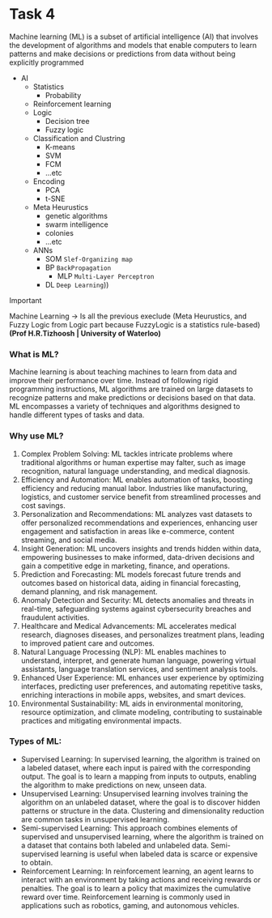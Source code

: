 # Task 4
Machine learning (ML) is a subset of artificial intelligence (AI) that involves the development of algorithms and models that enable computers to learn patterns and make decisions or predictions from data without being explicitly programmed

 - AI
   - Statistics
     - Probability
   - Reinforcement learning
   - Logic
     - Decision tree
     - Fuzzy logic
   - Classification and Clustring
     - K-means
     - SVM
     - FCM
     - ...etc
   - Encoding 
     - PCA
     - t-SNE
   - Meta Heurustics
     - genetic algorithms
     - swarm intelligence
     - colonies
     - ...etc
   - ANNs 
     - SOM `Slef-Organizing map`
     - BP `BackPropagation`
       - MLP `Multi-Layer Perceptron`
     - DL   `Deep Learning`))

> [!IMPORTANT]
> Machine Learning -> Is all the previous execlude (Meta Heurustics, and Fuzzy Logic from Logic part because FuzzyLogic is a statistics rule-based) __(Prof H.R.Tizhoosh | University of Waterloo)__

### What is ML?

Machine learning is about teaching machines to learn from data and improve their performance over time. Instead of following rigid programming instructions, ML algorithms are trained on large datasets to recognize patterns and make predictions or decisions based on that data. ML encompasses a variety of techniques and algorithms designed to handle different types of tasks and data.

### Why use ML?

1. Complex Problem Solving: ML tackles intricate problems where traditional algorithms or human expertise may falter, such as image recognition, natural language understanding, and medical diagnosis.
2. Efficiency and Automation: ML enables automation of tasks, boosting efficiency and reducing manual labor. Industries like manufacturing, logistics, and customer service benefit from streamlined processes and cost savings.
3. Personalization and Recommendations: ML analyzes vast datasets to offer personalized recommendations and experiences, enhancing user engagement and satisfaction in areas like e-commerce, content streaming, and social media.
4. Insight Generation: ML uncovers insights and trends hidden within data, empowering businesses to make informed, data-driven decisions and gain a competitive edge in marketing, finance, and operations.
5. Prediction and Forecasting: ML models forecast future trends and outcomes based on historical data, aiding in financial forecasting, demand planning, and risk management.
6. Anomaly Detection and Security: ML detects anomalies and threats in real-time, safeguarding systems against cybersecurity breaches and fraudulent activities.
7. Healthcare and Medical Advancements: ML accelerates medical research, diagnoses diseases, and personalizes treatment plans, leading to improved patient care and outcomes.
8. Natural Language Processing (NLP): ML enables machines to understand, interpret, and generate human language, powering virtual assistants, language translation services, and sentiment analysis tools.
9. Enhanced User Experience: ML enhances user experience by optimizing interfaces, predicting user preferences, and automating repetitive tasks, enriching interactions in mobile apps, websites, and smart devices.
10. Environmental Sustainability: ML aids in environmental monitoring, resource optimization, and climate modeling, contributing to sustainable practices and mitigating environmental impacts.

### Types of ML:

- Supervised Learning: In supervised learning, the algorithm is trained on a labeled dataset, where each input is paired with the corresponding output. The goal is to learn a mapping from inputs to outputs, enabling the algorithm to make predictions on new, unseen data.
- Unsupervised Learning: Unsupervised learning involves training the algorithm on an unlabeled dataset, where the goal is to discover hidden patterns or structure in the data. Clustering and dimensionality reduction are common tasks in unsupervised learning.
- Semi-supervised Learning: This approach combines elements of supervised and unsupervised learning, where the algorithm is trained on a dataset that contains both labeled and unlabeled data. Semi-supervised learning is useful when labeled data is scarce or expensive to obtain.
- Reinforcement Learning: In reinforcement learning, an agent learns to interact with an environment by taking actions and receiving rewards or penalties. The goal is to learn a policy that maximizes the cumulative reward over time. Reinforcement learning is commonly used in applications such as robotics, gaming, and autonomous vehicles.
